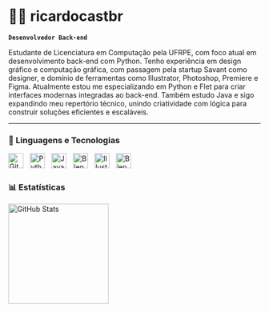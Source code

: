 # 👨‍💻 ricardocastbr

**`Desenvolvedor Back-end`**

Estudante de Licenciatura em Computação pela UFRPE, com foco atual em desenvolvimento back-end com Python. Tenho experiência em design gráfico e computação gráfica, com passagem pela startup Savant como designer, e domínio de ferramentas como Illustrator, Photoshop, Premiere e Figma. Atualmente estou me especializando em Python e Flet para criar interfaces modernas integradas ao back-end. Também estudo Java e sigo expandindo meu repertório técnico, unindo criatividade com lógica para construir soluções eficientes e escaláveis.

---

### 🤖 Linguagens e Tecnologias


<img 
    align="left" 
    alt="Git" 
    title="Git"
    width="30px" 
    style="padding-right: 10px;" 
    src="https://cdn.jsdelivr.net/gh/devicons/devicon@latest/icons/git/git-original.svg" 
/>
<img 
    align="left" 
    alt="Python" 
    title="Python"
    width="30px" 
    style="padding-right: 10px;" 
    src="https://cdn.jsdelivr.net/gh/devicons/devicon@latest/icons/python/python-original.svg" 
/>
<img 
    align="left" 
    alt="Java" 
    title="Java"
    width="30px" 
    style="padding-right: 10px;" 
    src="https://cdn.jsdelivr.net/gh/devicons/devicon@latest/icons/java/java-plain.svg"
/>
<img 
    align="left" 
    alt="Blender" 
    title="Blender"
    width="30px" 
    style="padding-right: 10px;" 
    src="https://cdn.jsdelivr.net/gh/devicons/devicon@latest/icons/blender/blender-original.svg"
 />
 <img 
    align="left" 
    alt="Illustrator" 
    title="Illustrator"
    width="30px" 
    style="padding-right: 10px;" 
    src="https://cdn.jsdelivr.net/gh/devicons/devicon@latest/icons/illustrator/illustrator-plain.svg" 
/>
 <img 
    align="left" 
    alt="Blender" 
    title="Blender"
    width="30px" 
    style="padding-right: 10px;" 
    src="https://cdn.jsdelivr.net/gh/devicons/devicon@latest/icons/java/java-plain.svg"
/>
          


<br/>
<br/>

### 📊 Estatísticas

<img 
      align="left" 
      alt="GitHub Stats" 
      height="200" 
      src="https://github-readme-stats.vercel.app/api/top-langs/?username=ricardocastbr&theme=dark&layout=compact&custom_title=Tecnologias&langs_count=9" 
  />

</p>
